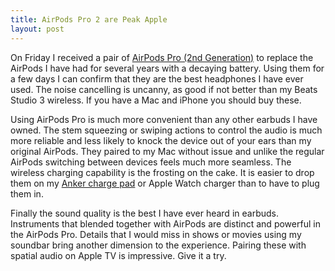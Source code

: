 ```yaml
---
title: AirPods Pro 2 are Peak Apple
layout: post
---
```

On Friday I received a pair of [AirPods Pro (2nd Generation)](https://www.apple.com/airpods-pro/) to replace the AirPods I have had for several years with a decaying battery. Using them for a few days I can confirm that they are the best headphones I have ever used. The noise cancelling is uncanny, as good if not better than my Beats Studio 3 wireless. If you have a Mac and iPhone you should buy these.

Using AirPods Pro is much more convenient than any other earbuds I have owned. The stem squeezing or swiping actions to control the audio is much more reliable and less likely to knock the device out of your ears than my original AirPods. They paired to my Mac without issue and unlike the regular AirPods switching between devices feels much more seamless. The wireless charging capability is the frosting on the cake. It is easier to drop them on my [Anker charge pad](https://amzn.to/3BKGmQC) or Apple Watch charger than to have to plug them in.

Finally the sound quality is the best I have ever heard in earbuds. Instruments that blended together with AirPods are distinct and powerful in the AirPods Pro. Details that I would miss in shows or movies using my soundbar bring another dimension to the experience. Pairing these with spatial audio on Apple TV is impressive. Give it a try.